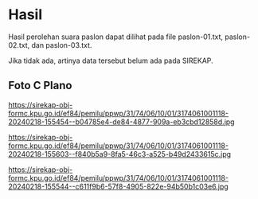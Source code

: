 # Hasil

Hasil perolehan suara paslon dapat dilihat pada file paslon-01.txt, paslon-02.txt, dan paslon-03.txt.

Jika tidak ada, artinya data tersebut belum ada pada SIREKAP.

## Foto C Plano

https://sirekap-obj-formc.kpu.go.id/ef84/pemilu/ppwp/31/74/06/10/01/3174061001118-20240218-155454--b04785e4-de84-4877-909a-eb3cbd12858d.jpg

https://sirekap-obj-formc.kpu.go.id/ef84/pemilu/ppwp/31/74/06/10/01/3174061001118-20240218-155603--f840b5a9-8fa5-46c3-a525-b49d2433615c.jpg

https://sirekap-obj-formc.kpu.go.id/ef84/pemilu/ppwp/31/74/06/10/01/3174061001118-20240218-155544--c611f9b6-57f8-4905-822e-94b50b1c03e6.jpg

